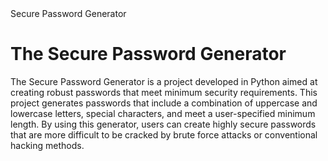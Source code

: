 <!DOCTYPE html>
<html>
<head>
Secure Password Generator
</head>
<body>

<h1>The Secure Password Generator</h1>

<p>
  The Secure Password Generator is a project developed in Python aimed at creating robust passwords that meet minimum security requirements. This project generates passwords that include a combination of uppercase and lowercase letters, special characters, and meet a user-specified minimum length. By using this generator, users can create highly secure passwords that are more difficult to be cracked by brute force attacks or conventional hacking methods.
</p>

</body>
</html>
